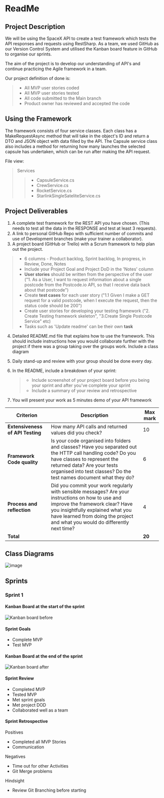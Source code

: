 # ReadMe

## Project Description

We will be using the SpaceX API to create a test framework which tests the API responses and requests using RestSharp. As a team, we used GitHub as our Version Control System and utilised the Kanban board feature in GitHub to organise our sprints.

The aim of the project is to develop our understanding of API's and continue practicing the Agile framework in a team.

Our project definition of done is:

> - All MVP user stories coded
> - All MVP user stories tested
> - All code submitted to the Main branch
> - Product owner has reviewed and accepted the code

## Using the Framework

The framework consists of four service classes. Each class has a MakeRequestAsync method that will take in the object's ID and return a DTO and JSON object with data filled by the API. The Capsule service class also includes a method for returning how many launches the selected capsule has undertaken, which can be run after making the API request.

File view:
> Services
> >  - CapsuleService.cs
> >  - CrewService.cs
> >  - RocketService.cs
> >  - StarlinkSingleSateliteService.cs

## Project Deliverables 

1. A complete test framework for the REST API you have chosen. (This needs to test all the data in the RESPONSE and test at least 3 requests). 
2. A link to personal GitHub Repo with sufficient number of commits and use of Development branches (make your trainer a collaborator). 
3. A project board (GitHub or Trello) with a Scrum framework to help plan out the project. 

> - 6 columns - Product backlog, Sprint backlog, In progress, in Review, Done, Notes 
> - Include your Project Goal and Project DoD in the 'Notes' column 
> - **User stories** should be written from the perspective of the user ("1. As a User, I want to request information about a single postcode from the Postcode.io API, so that I receive data back about that postcode") 
> - Create **test cases** for each user story ("1.1 Given I make a GET request for a valid postcode, when I execute the request, then the status code should be 200") 
> - Create user stories for developing your testing framework ("2. Create Testing framework skeleton", "3.Create Single Postcode Service" etc) 
> - Tasks such as 'Update readme' can be their own **task** 

4. Detailed README.md file that explains how to use the framework. This should include instructions how you would collaborate further with the project if there was a group taking over the groups work. Include a class diagram 

5. Daily stand-up and review with your group should be done every day. 

6. In the README, include a breakdown of your sprint: 

   > - Include screenshot of your project board before you being your sprint and after you've complete your sprint 
   > - Include a summary of your review and retrospective 

7. You will present your work as 5 minutes demo of your API framework 

| **Criterion**                            | **Description**                                              | **Max mark** |
| ---------------------------------------- | ------------------------------------------------------------ | ------------ |
| **Extensiveness of** **API** **Testing** | How many API calls and returned values did you check?        | 10           |
| **Framework Code quality**               | Is your code organised into folders and classes? Have you separated out the HTTP call handling code? Do you have classes to represent the returned data? Are your tests organised into test classes? Do the test names document what they do? | 6            |
| **Process and reflection**               | Did you commit your work regularly with sensible messages? Are your instructions on how to use and improve the framework clear? Have you insightfully explained what you have learned from doing the project and what you would do differently next time? | 4            |
| **Total**                                |                                                              | **20**       |



## Class Diagrams

![image](https://user-images.githubusercontent.com/33132105/133653811-0aacafdd-d9fe-4c0e-8ae4-1ea63fb1f277.png)

## Sprints

### Sprint 1

#### Kanban Board at the start of the sprint
![Kanban board before](https://user-images.githubusercontent.com/60930006/133648472-8de225d4-2aca-4260-9fe1-f2e399f92266.png)

#### Sprint Goals
- Complete MVP
- Test MVP

#### Kanban Board at the end of the sprint
![Kanban board after](https://user-images.githubusercontent.com/60930006/133648619-a2346dc4-cc8b-4eb6-a753-1d0c4b6c172f.png)

#### Sprint Review
- Completed MVP
- Tested MVP
- Met sprint goals
- Met project DOD
- Collaborated well as a team

#### Sprint Retrospective

Positives
- Completed all MVP Stories
- Communication

Negatives
- Time out for other Activities
- Git Merge problems

Hindsight
- Review Git Branching before starting


